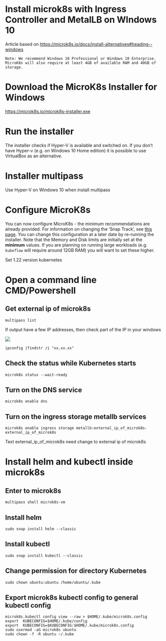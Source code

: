 # Install microk8s with Ingress Controller and MetalLB on WIndows 10

Article based on https://microk8s.io/docs/install-alternatives#heading--windows

```
Note: We recommend Windows 10 Professional or Windows 10 Enterprise. MicroK8s will also require at least 4GB of available RAM and 40GB of storage.
```

# Download the MicroK8s Installer for Windows
https://microk8s.io/microk8s-installer.exe

# **Run the installer**

The installer checks if Hyper-V is available and switched on. If you don’t have Hyper-v (e.g. on Windows 10 Home edition) it is possible to use VirtualBox as an alternative.

# Installer multipass

Use Hyper-V on Windows 10 when install multipass

# **Configure MicroK8s**

You can now configure MicroK8s - the minimum recommendations are already provided.
For information on changing the ‘Snap Track’, see [this page](https://microk8s.io/docs/setting-snap-channel).
You can change this configuration at a later date by re-running the installer. Note that the Memory and Disk limits are initially set at the **minimum** values. If you are planning on running large workloads (e.g. `kubeflow` will require around 12GB RAM) you will want to set these higher.

Set 1.22 version kubernetes

# **Open a command line CMD/Powershell**

## Get external ip of microk8s

```
multipass list
```

If output have a few IP addresses, then check part of the IP in your windows

![](https://habrastorage.org/webt/er/id/b-/eridb-fs5dnqtziawz1afjkgosq.png)

```
ipconfig |findstr /i "xx.xx.xx"
```



## **Check the status while Kubernetes starts**

```
microk8s status --wait-ready
```

## **Turn on the DNS service** 

```
microk8s enable dns
```

## **Turn on the ingress storage metallb services** 

```
microk8s enable ingress storage metallb:external_ip_of_microk8s-external_ip_of_microk8s
```

Text external_ip_of_microk8s need change to external ip of microk8s

# Install helm and kubectl inside microk8s

## Enter to microk8s

```
multipass shell microk8s-vm
```

## Install helm

```
sudo snap install helm --classic
```

## Install kubectl

```
sudo snap install kubectl --classic
```

## Change permission for directory Kubernetes

```
sudo chown ubuntu:ubuntu /home/ubuntu/.kube
```

## Export microk8s kubectl config to general kubectl config

```
microk8s.kubectl config view --raw > $HOME/.kube/microk8s.config
export  KUBECONFIG=$HOME/.kube/config
export  KUBECONFIG=$KUBECONFIG:$HOME/.kube/microk8s.config
sudo usermod -aG microk8s ubuntu
sudo chown -f -R ubuntu ~/.kube
```

